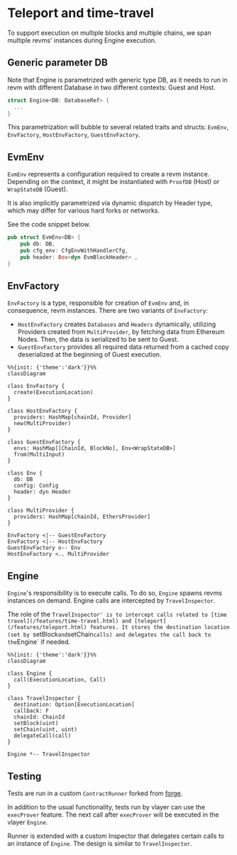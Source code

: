 # Teleport and time-travel

To support execution on multiple blocks and multiple chains, we span multiple revms' instances during Engine execution.

## Generic parameter DB
Note that Engine is parametrized with generic type DB, as it needs to run in revm with different Database in two different contexts: Guest and Host.

```rust
struct Engine<DB: DatabaseRef> {
  ...
}
```

This parametrization will bubble to several related traits and structs: `EvmEnv`, `EnvFactory`, `HostEnvFactory`, `GuestEnvFactory`.

## EvmEnv
`EvmEnv` represents a configuration required to create a revm instance. Depending on the context, it might be instantiated with `ProofDB` (Host) or `WrapStateDB` (Guest).

It is also implicitly parametrized via dynamic dispatch by Header type, which may differ for various hard forks or networks.

See the code snippet below.

```rust
pub struct EvmEnv<DB> {
    pub db: DB,
    pub cfg_env: CfgEnvWithHandlerCfg,
    pub header: Box<dyn EvmBlockHeader> ,
}
```

## EnvFactory

`EnvFactory` is a type, responsible for creation of `EvmEnv` and, in consequence, revm instances. There are two variants of `EnvFactory`:
- `HostEnvFactory` creates `Databases` and `Headers` dynamically, utilizing Providers created from `MultiProvider`, by fetching data from Ethereum Nodes. Then, the data is serialized to be sent to Guest.
- `GuestEnvFactory` provides all required data returned from a cached copy deserialized at the beginning of Guest execution.

```mermaid
%%{init: {'theme':'dark'}}%%
classDiagram

class EnvFactory {
  create(ExecutionLocation)
}

class HostEnvFactory {
  providers: HashMap[chainId, Provider]
  new(MultiProvider)
}

class GuestEnvFactory {
  envs: HashMap[[ChainId, BlockNo], Env<WrapStateDB>]
  from(MultiInput)
}

class Env {
  db: DB
  config: Config
  header: dyn Header
}

class MultiProvider {
  providers: HashMap[chainId, EthersProvider]
}

EnvFactory <|-- GuestEnvFactory
EnvFactory <|-- HostEnvFactory
GuestEnvFactory o-- Env
HostEnvFactory <.. MultiProvider
```

## Engine

`Engine`'s responsibility is to execute calls. To do so, `Engine` spawns revms instances on demand. 
Engine calls are intercepted by `TravelInspector`. 

The role of the `TravelInspector' is to intercept calls related to [time travel](/features/time-travel.html) and [teleport](/features/teleport.html) features.
It stores the destination location (set by `setBlock` and `setChain` calls) and delegates the call back to the `Engine` if needed.


```mermaid
%%{init: {'theme':'dark'}}%%
classDiagram

class Engine {
  call(ExecutionLocation, Call)
}

class TravelInspector {
  destination: Option[ExecutionLocation]
  callback: F
  chainId: ChainId
  setBlock(uint)
  setChain(uint, uint)
  delegateCall(call)
}

Engine *-- TravelInspector
```

## Testing

Tests are run in a custom `ContractRunner` forked from [forge](https://github.com/foundry-rs/foundry/blob/6bb5c8ea8dcd00ccbc1811f1175cabed3cb4c116/crates/forge/src/runner.rs).

In addition to the usual functionality, tests run by vlayer can use the `execProver` feature. The next call after `execProver` will be executed in the vlayer `Engine`.

Runner is extended with a custom Inspector that delegates certain calls to an instance of `Engine`. The design is similar to `TravelInspector`.